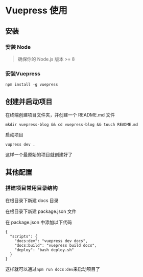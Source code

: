 # Vuepress 使用


## 安装

### 安装 Node
> 确保你的 Node.js 版本 >= 8

### 安装Vuepress
```
npm install -g vuepress
```

## 创建并启动项目

在终端创建项目文件夹，并创建一个 README.md 文件
```
mkdir vuepress-blog && cd vuepress-blog && touch README.md
```
启动项目
```
vupress dev .
```
这样一个最原始的项目就创建好了

## 其他配置
### 搭建项目常用目录结构


在根目录下新建 docs 目录

在根目录下新建 package.json 文件

在 package.json 中添加以下代码
```
{
  "scripts": {
    "docs:dev": "vuepress dev docs",
    "docs:build": "vuepress build docs",
    "deploy": "bash deploy.sh"
  }
}
```
这样就可以通过`npm run docs:dev`来启动项目了

